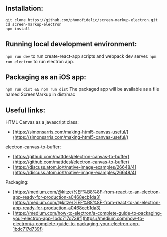 ## Installation:
```
git clone https://github.com/phonofidelic/screen-markup-electron.git 
cd screen-markup-electron
npm install
```

## Running local development environment:
`npm run dev` to run create-react-app scripts and webpack dev server.
`npm run electron` to run electron app.

## Packaging as an iOS app:
`npm run dist && npm run dist`
The packaged app will be available as a file named ScreenMarkup in dist/mac

## Useful links:
HTML Canvas as a javascript class:
* [https://simonsarris.com/making-html5-canvas-useful/](https://simonsarris.com/making-html5-canvas-useful/)

electron-canvas-to-buffer:
* [https://github.com/mattdesl/electron-canvas-to-buffer](https://github.com/mattdesl/electron-canvas-to-buffer)
* [https://discuss.atom.io/t/native-image-examples/26648/4](https://discuss.atom.io/t/native-image-examples/26648/4)

Packaging:
* [https://medium.com/@kitze/%EF%B8%8F-from-react-to-an-electron-app-ready-for-production-a0468ecb1da3](https://medium.com/@kitze/%EF%B8%8F-from-react-to-an-electron-app-ready-for-production-a0468ecb1da3)
* [https://medium.com/how-to-electron/a-complete-guide-to-packaging-your-electron-app-1bdc717d739f](https://medium.com/how-to-electron/a-complete-guide-to-packaging-your-electron-app-1bdc717d739f)